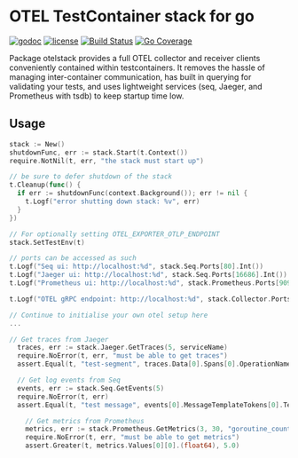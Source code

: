 # OTEL TestContainer stack for go

[![godoc](http://img.shields.io/badge/godoc-reference-blue.svg?style=flat)](https://godoc.org/github.com/adreasnow/otelstack) [![license](http://img.shields.io/badge/license-MIT-red.svg?style=flat)](https://raw.githubusercontent.com/adreasnow/otelstack/main/LICENSE) [![Build Status](https://github.com/adreasnow/otelstack/actions/workflows/test-tag.yaml/badge.svg?branch=main)](https://github.com/adreasnow/otelstack/actions/workflows/test-tag.yaml) [![Go Coverage](https://github.com/adreasnow/otelstack/wiki/coverage.svg)](https://raw.githack.com/wiki/adreasnow/otelstack/coverage.html)

Package otelstack provides a full OTEL collector and receiver clients conveniently contained within testcontainers. It removes the hassle of managing inter-container communication, has built in querying for validating your tests, and uses lightweight services (seq, Jaeger, and Prometheus with tsdb) to keep startup time low.

## Usage

```go
stack := New()
shutdownFunc, err := stack.Start(t.Context())
require.NotNil(t, err, "the stack must start up")

// be sure to defer shutdown of the stack
t.Cleanup(func() {
  if err := shutdownFunc(context.Background()); err != nil {
    t.Logf("error shutting down stack: %v", err)
  }
})

// For optionally setting OTEL_EXPORTER_OTLP_ENDPOINT
stack.SetTestEnv(t)

// ports can be accessed as such
t.Logf("Seq ui: http://localhost:%d", stack.Seq.Ports[80].Int())
t.Logf("Jaeger ui: http://localhost:%d", stack.Seq.Ports[16686].Int())
t.Logf("Prometheus ui: http://localhost:%d", stack.Prometheus.Ports[9090].Int())

t.Logf("OTEL gRPC endpoint: http://localhost:%d", stack.Collector.Ports[4317].Int())

// Continue to initialise your own otel setup here
...

// Get traces from Jaeger
  traces, err := stack.Jaeger.GetTraces(5, serviceName)
  require.NoError(t, err, "must be able to get traces")
  assert.Equal(t, "test-segment", traces.Data[0].Spans[0].OperationName)

  // Get log events from Seq
  events, err := stack.Seq.GetEvents(5)
  require.NoError(t, err)
  assert.Equal(t, "test message", events[0].MessageTemplateTokens[0].Text)

  	// Get metrics from Prometheus
	metrics, err := stack.Prometheus.GetMetrics(3, 30, "goroutine_count", serviceName, time.Second*30)
	require.NoError(t, err, "must be able to get metrics")
	assert.Greater(t, metrics.Values[0][0].(float64), 5.0)
```
